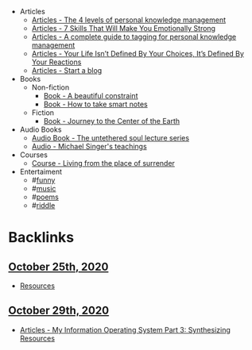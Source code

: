 - Articles
    - [Articles - The 4 levels of personal knowledge management](<Articles - The 4 levels of personal knowledge management.md>)
    - [Articles - 7 Skills That Will Make You Emotionally Strong](<Articles - 7 Skills That Will Make You Emotionally Strong.md>)
    - [Articles - A complete guide to tagging for personal knowledge management](<Articles - A complete guide to tagging for personal knowledge management.md>)
    - [Articles - Your Life Isn’t Defined By Your Choices, It’s Defined By Your Reactions](<Articles - Your Life Isn’t Defined By Your Choices, It’s Defined By Your Reactions.md>)
    - [Articles - Start a blog](<Articles - Start a blog.md>)
- Books
    - Non-fiction
        - [Book - A beautiful constraint](<Book - A beautiful constraint.md>)
        - [Book - How to take smart notes](<Book - How to take smart notes.md>)
    - Fiction
        - [Book - Journey to the Center of the Earth](<Book - Journey to the Center of the Earth.md>)
- Audio Books
    - [Audio Book - The untethered soul lecture series](<Audio Book - The untethered soul lecture series.md>)
    - [Audio - Michael Singer's teachings](<Audio - Michael Singer's teachings.md>)
- Courses
    - [Course - Living from the place of surrender](<Course - Living from the place of surrender.md>)
- Entertaiment
    - #[funny](<funny.md>)
    - #[music](<music.md>)
    - #[poems](<poems.md>)
    - #[riddle](<riddle.md>)

# Backlinks
## [October 25th, 2020](<October 25th, 2020.md>)
- [Resources](<Resources.md>)

## [October 29th, 2020](<October 29th, 2020.md>)
- [Articles - My Information Operating System Part 3: Synthesizing](<Articles - My Information Operating System Part 3: Synthesizing.md>) [Resources](<Resources.md>)

